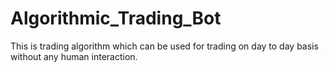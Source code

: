 # Algorithmic_Trading_Bot
This is trading algorithm which can be used for trading on day to day basis without any human interaction.
